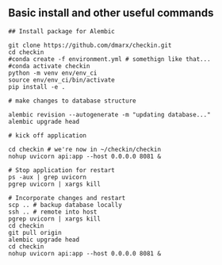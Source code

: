 ## Basic install and other useful commands

    ## Install package for Alembic

	git clone https://github.com/dmarx/checkin.git
	cd checkin
	#conda create -f environment.yml # somethign like that...
	#conda activate checkin
	python -m venv env/env_ci
	source env/env_ci/bin/activate
	pip install -e .

	# make changes to database structure

	alembic revision --autogenerate -m "updating database..."
	alembic upgrade head

	# kick off application

	cd checkin # we're now in ~/checkin/checkin
	nohup uvicorn api:app --host 0.0.0.0 8081 &
	
	# Stop application for restart
	ps -aux | grep uvicorn
	pgrep uvicorn | xargs kill
	
	# Incorporate changes and restart
	scp .. # backup database locally
	ssh .. # remote into host
	pgrep uvicorn | xargs kill
	cd checkin
	git pull origin
	alembic upgrade head
	cd checkin
	nohup uvicorn api:app --host 0.0.0.0 8081 &
	
	